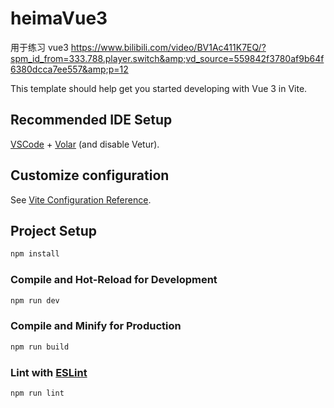 # heimaVue3

用于练习 vue3
https://www.bilibili.com/video/BV1Ac411K7EQ/?spm_id_from=333.788.player.switch&amp;vd_source=559842f3780af9b64f6380dcca7ee557&amp;p=12

This template should help get you started developing with Vue 3 in Vite.

## Recommended IDE Setup

[VSCode](https://code.visualstudio.com/) + [Volar](https://marketplace.visualstudio.com/items?itemName=Vue.volar) (and disable Vetur).

## Customize configuration

See [Vite Configuration Reference](https://vite.dev/config/).

## Project Setup

```sh
npm install
```

### Compile and Hot-Reload for Development

```sh
npm run dev
```

### Compile and Minify for Production

```sh
npm run build
```

### Lint with [ESLint](https://eslint.org/)

```sh
npm run lint
```
